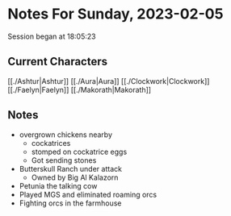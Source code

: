 # Notes For Sunday, 2023-02-05
Session began at 18:05:23
## Current Characters
[[./Ashtur|Ashtur]]
[[./Aura|Aura]]
[[./Clockwork|Clockwork]]
[[./Faelyn|Faelyn]]
[[./Makorath|Makorath]]
## Notes
- overgrown chickens nearby
	- cockatrices
	- stomped on cockatrice eggs
	- Got sending stones
- Butterskull Ranch under attack
	- Owned by Big Al Kalazorn
- Petunia the talking cow
- Played MGS and eliminated roaming orcs
- Fighting orcs in the farmhouse
